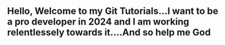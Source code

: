 ## Hello, Welcome to my Git Tutorials...I want to be a pro developer in 2024 and I am working relentlessely towards it....And so help me God 